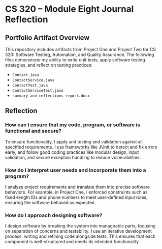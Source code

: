 # CS 320 – Module Eight Journal Reflection

## Portfolio Artifact Overview

This repository includes artifacts from Project One and Project Two for CS 320: Software Testing, Automation, and Quality Assurance. The following files demonstrate my ability to write unit tests, apply software testing strategies, and reflect on testing practices:

- `Contact.java`
- `ContactService.java`
- `ContactTest.java`
- `ContactServiceTest.java`
- `summary and reflections report.docx`

## Reflection

### How can I ensure that my code, program, or software is functional and secure?

To ensure functionality, I apply unit testing and validation against all specified requirements. I use frameworks like JUnit to detect and fix errors early, and follow good coding practices like modular design, input validation, and secure exception handling to reduce vulnerabilities.

### How do I interpret user needs and incorporate them into a program?

I analyze project requirements and translate them into precise software behaviors. For example, in Project One, I enforced constraints such as fixed-length IDs and phone numbers to meet user-defined input rules, ensuring the software behaved as expected.

### How do I approach designing software?

I design software by breaking the system into manageable parts, focusing on separation of concerns and testability. I use an iterative development process, writing and refining code alongside tests. This ensures that each component is well-structured and meets its intended functionality.
